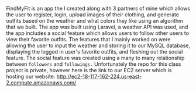 
FindMyFit is an app the I created along with 3 partners of mine which allows the user to register, login, upload images of their clothing, and generate outfits based on the weather and what colors they like using an algorithm that we built.  The app was built using Laravel, a weather API was used, and the app includes a social feature which allows users to follow other users to view their favorite outfits.  The features that I mainly worked on were allowing the user to input the weather and storing it to our MySQL database, displaying the logged in user's favorite outfits, and fleshing out the social feature.  The social feature was created using a many to many relationship between `followers` and `followings.`  Unfortunately the repo for this class project is private, however here is the link to our EC2 server which is hosting our website: http://ec2-18-117-162-224.us-east-2.compute.amazonaws.com/
